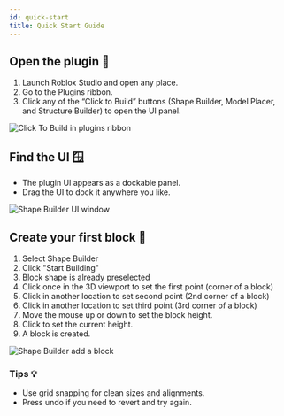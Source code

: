 ```yaml
---
id: quick-start
title: Quick Start Guide
---
```


## Open the plugin 🧰

1. Launch Roblox Studio and open any place.
2. Go to the Plugins ribbon.
3. Click any of the “Click to Build” buttons (Shape Builder, Model Placer, and Structure Builder) to open the UI panel.

![Click To Build in plugins ribbon](/img/verify-plugin2.png)

## Find the UI 🪟

-   The plugin UI appears as a dockable panel.
-   Drag the UI to dock it anywhere you like.

![Shape Builder UI window](/img/shape-builder-ui-window.png)

## Create your first block 🧱

1. Select Shape Builder
2. Click "Start Building"
3. Block shape is already preselected
4. Click once in the 3D viewport to set the first point (corner of a block)
5. Click in another location to set second point (2nd corner of a block)
6. Click in another location to set third point (3rd corner of a block)
7. Move the mouse up or down to set the block height.
8. Click to set the current height.
9. A block is created.

![Shape Builder add a block](/img/create-a-block2.gif)

### Tips 💡

-   Use grid snapping for clean sizes and alignments.
-   Press undo if you need to revert and try again.
